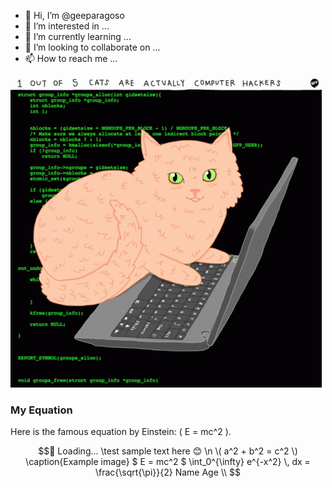 




- 👋 Hi, I’m @geeparagoso
- 👀 I’m interested in ...
- 🌱 I’m currently learning ...
- 💞️ I’m looking to collaborate on ...
- 📫 How to reach me ...

<!---
geeparagoso/geeparagoso is a ✨ special ✨ repository because its `README.md` (this file) appears on your GitHub profile.
You can click the Preview link to take a look at your changes.
--->
![Screenshot](https://github.com/geeparagoso/geeparagoso/blob/main/images/cats-computer.gif)

### My Equation

Here is the famous equation by Einstein: \( E = mc^2 \).

```math \ce{$&#x5C;unicode[font-family: 'Pacifico', cursive; font-size: 20px; color: #ff6347;] Hello, Pacifico font}
🔄 Loading...
\test
sample text here 😊 \n
\( a^2 + b^2 = c^2 \)

\caption{Example image}
$ E = mc^2 $
\int_0^{\infty} e^{-x^2} \, dx = \frac{\sqrt{\pi}}{2}

Name  Age \\
